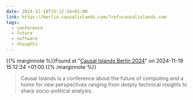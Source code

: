 ```yaml
---
date: 2024-11-19T15:12:34+01:00
link: https://berlin.causalislands.com/?ref=causalislands.com
tags:
  - conference
  - future
  - software
  - thoughts
---
```

{{% marginnote %}}Found at "[Causal Islands Berlin 2024](https://web.archive.org/web/20241119151234/https://berlin.causalislands.com/?ref=causalislands.com)" on 2024-11-19 15:12:34 +01:00.{{% /marginnote %}}

> Causal Islands is a conference about the future of computing and a home for new perspectives ranging from deeply technical insights to sharp socio-political analysis.